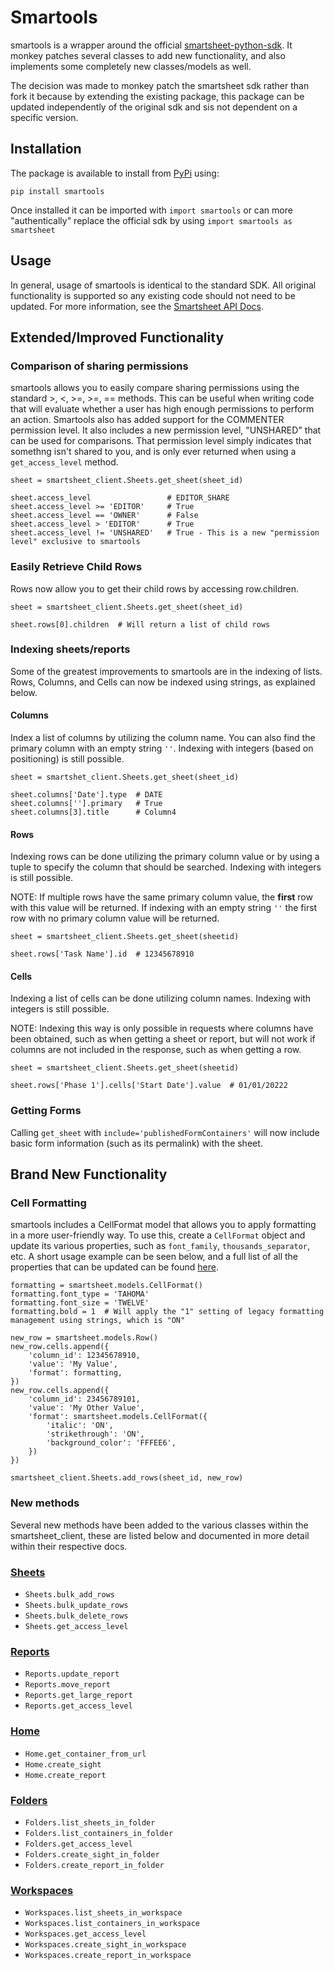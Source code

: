 
# Smartools

smartools is a wrapper around the official [smartsheet-python-sdk]. It monkey patches several classes to add new functionality, and also implements some completely new classes/models as well.

The decision was made to monkey patch the smartsheet sdk rather than fork it because by extending the existing package, this package can be updated independently of the original sdk and sis not dependent on a specific version.

## Installation
The package is available to install from [PyPi](https://pypi.org/project/smartools/) using:
```
pip install smartools
```
Once installed it can be imported with `import smartools` or can more "authentically" replace the official sdk by using `import smartools as smartsheet`

## Usage
In general, usage of smartools is identical to the standard SDK. All original functionality is supported so any existing code should not need to be updated. For more information, see the [Smartsheet API Docs](https://smartsheet.redoc.ly/).

## Extended/Improved Functionality

### Comparison of sharing permissions
smartools allows you to easily compare sharing permissions using the standard >, <, >=, >=, == methods. This can be useful when writing code that will evaluate whether a user has high enough permissions to perform an action. Smartools also has added support for the COMMENTER permission level. It also includes a new permission level, "UNSHARED" that can be used for comparisons. That permission level simply indicates that somethng isn't shared to you, and is only ever returned when using a `get_access_level` method.
```
sheet = smartsheet_client.Sheets.get_sheet(sheet_id)

sheet.access_level                 # EDITOR_SHARE
sheet.access_level >= 'EDITOR'     # True
sheet.access_level == 'OWNER'      # False
sheet.access_level > 'EDITOR'      # True
sheet.access_level != 'UNSHARED'   # True - This is a new "permission level" exclusive to smartools
```

### Easily Retrieve Child Rows
Rows now allow you to get their child rows by accessing row.children.
```
sheet = smartsheet_client.Sheets.get_sheet(sheet_id)

sheet.rows[0].children  # Will return a list of child rows
```

### Indexing sheets/reports
Some of the greatest improvements to smartools are in the indexing of lists. Rows, Columns, and Cells can now be indexed using strings, as explained below.

#### Columns
Index a list of columns by utilizing the column name. You can also find the primary column with an empty string `''`. Indexing with integers (based on positioning) is still possible.
```
sheet = smartshet_client.Sheets.get_sheet(sheet_id)

sheet.columns['Date'].type  # DATE
sheet.columns[''].primary   # True
sheet.columns[3].title      # Column4
```

#### Rows
Indexing rows can be done utilizing the primary column value or by using a tuple to specify the column that should be searched. Indexing with integers is still possible.

NOTE: If multiple rows have the same primary column value, the **first** row with this value will be returned. If indexing with an empty string `''` the first row with no primary column value will be returned.
```
sheet = smartsheet_client.Sheets.get_sheet(sheetid)

sheet.rows['Task Name'].id  # 12345678910
```

#### Cells
Indexing a list of cells can be done utilizing column names. Indexing with integers is still possible. 

NOTE: Indexing this way is only possible in requests where columns have been obtained, such as when getting a sheet or report, but will not work if columns are not included in the response, such as when getting a row.
```
sheet = smartsheet_client.Sheets.get_sheet(sheetid)

sheet.rows['Phase 1'].cells['Start Date'].value  # 01/01/20222
```

### Getting Forms
Calling `get_sheet` with `include='publishedFormContainers'` will now include basic form information (such as its permalink) with the sheet.

## Brand New Functionality

### Cell Formatting
smartools includes a CellFormat model that allows you to apply formatting in a more user-friendly way. To use this, create a `CellFormat` object and update its various properties, such as `font_family`, `thousands_separator`, etc. A short usage example can be seen below, and a full list of all the properties that can be updated can be found [here](./docs/cell_format.md).
```
formatting = smartsheet.models.CellFormat()
formatting.font_type = 'TAHOMA'
formatting.font_size = 'TWELVE'
formatting.bold = 1  # Will apply the "1" setting of legacy formatting management using strings, which is "ON"

new_row = smartsheet.models.Row()
new_row.cells.append({
    'column_id': 12345678910,
    'value': 'My Value',
    'format': formatting,
})
new_row.cells.append({
    'column_id': 23456789101,
    'value': 'My Other Value',
    'format': smartsheet.models.CellFormat({
        'italic': 'ON',
        'strikethrough': 'ON',
        'background_color': 'FFFEE6',
    })
})

smartsheet_client.Sheets.add_rows(sheet_id, new_row)
```

### New methods
Several new methods have been added to the various classes within the smartsheet_client, these are listed below and documented in more detail within their respective docs.
### [Sheets](./docs/sheets.md)
- `Sheets.bulk_add_rows`
- `Sheets.bulk_update_rows`
- `Sheets.bulk_delete_rows`
- `Sheets.get_access_level`

### [Reports](./docs/reports.md)
- `Reports.update_report`
- `Reports.move_report`
- `Reports.get_large_report`
- `Reports.get_access_level`

### [Home](./docs/home.md)
- `Home.get_container_from_url`
- `Home.create_sight`
- `Home.create_report`

### [Folders](./docs/folders.md)
- `Folders.list_sheets_in_folder`
- `Folders.list_containers_in_folder`
- `Folders.get_access_level`
- `Folders.create_sight_in_folder`
- `Folders.create_report_in_folder`

### [Workspaces](./docs/workspaces.md)
- `Workspaces.list_sheets_in_workspace`
- `Workspaces.list_containers_in_workspace`
- `Workspaces.get_access_level`
- `Workspaces.create_sight_in_workspace`
- `Workspaces.create_report_in_workspace`

[smartsheet-python-sdk]: <https://github.com/smartsheet-platform/smartsheet-python-sdk>

